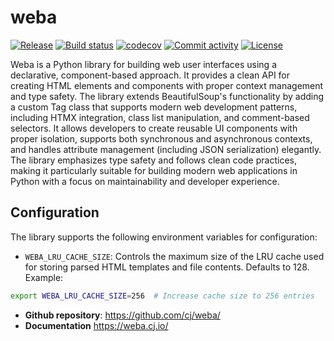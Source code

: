 # weba

[![Release](https://img.shields.io/github/v/release/cj/weba)](https://img.shields.io/github/v/release/cj/weba)
[![Build status](https://img.shields.io/github/actions/workflow/status/cj/weba/main.yml?branch=main)](https://github.com/cj/weba/actions/workflows/main.yml?query=branch%3Amain)
[![codecov](https://codecov.io/gh/cj/weba/branch/main/graph/badge.svg)](https://codecov.io/gh/cj/weba)
[![Commit activity](https://img.shields.io/github/commit-activity/m/cj/weba)](https://img.shields.io/github/commit-activity/m/cj/weba)
[![License](https://img.shields.io/github/license/cj/weba)](https://img.shields.io/github/license/cj/weba)

Weba is a Python library for building web user interfaces using a declarative,
component-based approach. It provides a clean API for creating HTML elements and
components with proper context management and type safety. The library extends
BeautifulSoup's functionality by adding a custom Tag class that supports modern web
development patterns, including HTMX integration, class list manipulation, and
comment-based selectors. It allows developers to create reusable UI components with
proper isolation, supports both synchronous and asynchronous contexts, and handles
attribute management (including JSON serialization) elegantly. The library emphasizes
type safety and follows clean code practices, making it particularly suitable for
building modern web applications in Python with a focus on maintainability and developer
experience.

## Configuration

The library supports the following environment variables for configuration:

- `WEBA_LRU_CACHE_SIZE`: Controls the maximum size of the LRU cache used for storing parsed HTML templates and file contents. Defaults to 128. Example:

```bash
export WEBA_LRU_CACHE_SIZE=256  # Increase cache size to 256 entries
```

- **Github repository**: <https://github.com/cj/weba/>
- **Documentation** <https://weba.cj.io/>
